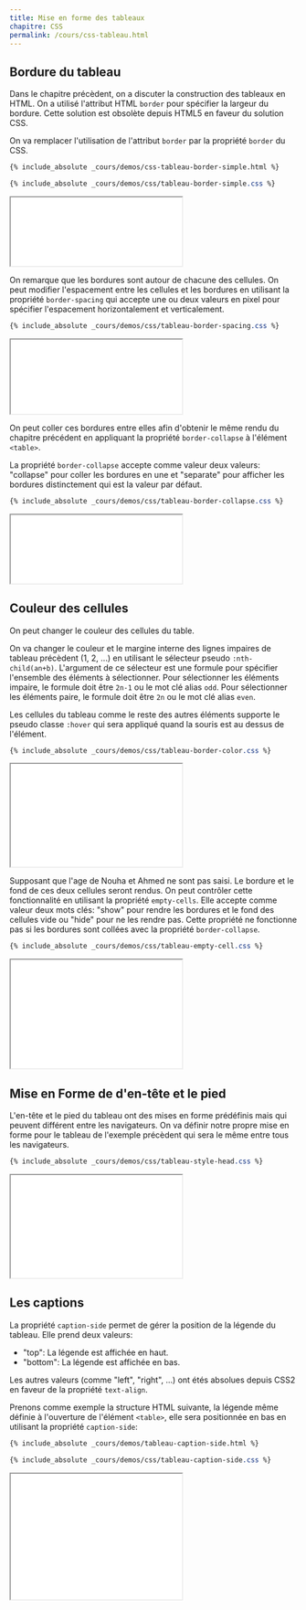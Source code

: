 ```yaml
---
title: Mise en forme des tableaux
chapitre: CSS
permalink: /cours/css-tableau.html
---
```


Bordure du tableau
------------------

Dans le chapitre précèdent, on a discuter la construction des tableaux en HTML.
On a utilisé l'attribut HTML `border` pour spécifier la largeur du bordure.
Cette solution est obsolète depuis HTML5 en faveur du solution CSS.

On va remplacer l'utilisation de l'attribut `border` par la propriété `border`
du CSS.

```html
{% include_absolute _cours/demos/css-tableau-border-simple.html %}
```

```css
{% include_absolute _cours/demos/css/tableau-border-simple.css %}
```

<p>
  <iframe height='120' scrolling='no' src='demos/css-tableau-border-simple.html'></iframe>
</p>

On remarque que les bordures sont autour de chacune des cellules. On peut
modifier l'espacement entre les cellules et les bordures en utilisant la
propriété `border-spacing` qui accepte une ou deux valeurs en pixel pour
spécifier l'espacement horizontalement et verticalement.

```css
{% include_absolute _cours/demos/css/tableau-border-spacing.css %}
```

<p>
  <iframe height='130' scrolling='no' src='demos/tableau-border-spacing.html'></iframe>
</p>

On peut coller ces bordures entre elles afin d'obtenir le même rendu du
chapitre précédent en appliquant la propriété `border-collapse` à l'élément
`<table>`.

La propriété `border-collapse` accepte comme valeur deux valeurs: "collapse"
pour coller les bordures en une et "separate" pour afficher les bordures
distinctement qui est la valeur par défaut.

```css
{% include_absolute _cours/demos/css/tableau-border-collapse.css %}
```

<p>
  <iframe height='120' scrolling='no' src='demos/tableau-border-collapse.html'></iframe>
</p>

Couleur des cellules
--------------------

On peut changer le couleur des cellules du table.

On va changer le couleur et le margine interne des lignes impaires de tableau
précèdent (1, 2, ...) en utilisant le sélecteur pseudo `:nth-child(an+b)`.
L'argument de ce sélecteur est une formule pour spécifier l'ensemble des
éléments à sélectionner. Pour sélectionner les éléments impaire, le formule
doit être `2n-1` ou le mot clé alias `odd`. Pour sélectionner les éléments
paire, le formule doit être `2n` ou le mot clé alias `even`.

Les cellules du tableau comme le reste des autres éléments supporte le pseudo
classe `:hover` qui sera appliqué quand la souris est au dessus de l'élément.

```css
{% include_absolute _cours/demos/css/tableau-border-color.css %}
```

<p>
  <iframe height='180' scrolling='no' src='demos/tableau-border-color.html'></iframe>
</p>

Supposant que l'age de Nouha et Ahmed ne sont pas saisi. Le bordure et le fond
de ces deux cellules seront rendus. On peut contrôler cette fonctionnalité en
utilisant la propriété `empty-cells`. Elle accepte comme valeur deux mots clés:
"show" pour rendre les bordures et le fond des cellules vide ou "hide" pour
ne les rendre pas. Cette propriété ne fonctionne pas si les bordures sont
collées avec la propriété `border-collapse`.

```css
{% include_absolute _cours/demos/css/tableau-empty-cell.css %}
```

<p>
  <iframe height='190' scrolling='no' src='demos/tableau-empty-cell.html'></iframe>
</p>

Mise en Forme de d'en-tête et le pied
-------------------------------------

L'en-tête et le pied du tableau ont des mises en forme prédéfinis mais qui
peuvent différent entre les navigateurs. On va définir notre propre mise en
forme pour le tableau de l'exemple précèdent qui sera le même entre tous les
navigateurs.

```css
{% include_absolute _cours/demos/css/tableau-style-head.css %}
```

<p>
  <iframe height='180' scrolling='no' src='demos/tableau-style-head.html'></iframe>
</p>

Les captions
------------

La propriété `caption-side` permet de gérer la position de la légende du
tableau. Elle prend deux valeurs:

- "top": La légende est affichée en haut.
- "bottom": La légende est affichée en bas.

Les autres valeurs (comme "left", "right", ...) ont étés absolues depuis CSS2
en faveur de la propriété `text-align`.

Prenons comme exemple la structure HTML suivante, la légende même définie à
l'ouverture de l'élément `<table>`, elle sera positionnée en bas en utilisant
la propriété `caption-side`:

```html
{% include_absolute _cours/demos/tableau-caption-side.html %}
```

```css
{% include_absolute _cours/demos/css/tableau-caption-side.css %}
```

<p>
  <iframe height='220' scrolling='no' src='demos/tableau-caption-side.html'></iframe>
</p>
